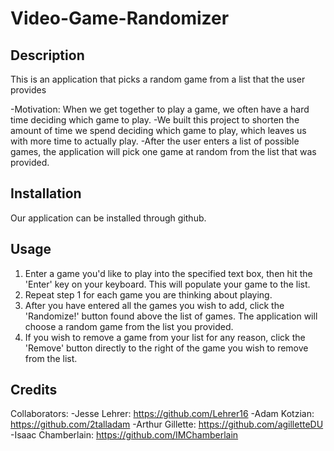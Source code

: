 # Video-Game-Randomizer

## Description

This is an application that picks a random game from a list that the user provides

-Motivation: When we get together to play a game, we often have a hard time deciding which game to play.
-We built this project to shorten the amount of time we spend deciding which game to play, which leaves us with more time to actually play. 
-After the user enters a list of possible games, the application will pick one game at random from the list that was provided. 

## Installation

Our application can be installed through github.

## Usage

1. Enter a game you'd like to play into the specified text box, then hit the 'Enter' key on your keyboard. This will populate your game to the list.
2. Repeat step 1 for each game you are thinking about playing.
3. After you have entered all the games you wish to add, click the 'Randomize!' button found above the list of games. The application will choose a random game from the list you provided.
4. If you wish to remove a game from your list for any reason, click the 'Remove' button directly to the right of the game you wish to remove from the list. 

## Credits

Collaborators: 
-Jesse Lehrer: https://github.com/Lehrer16
-Adam Kotzian: https://github.com/2talladam
-Arthur Gillette: https://github.com/agilletteDU
-Isaac Chamberlain: https://github.com/IMChamberlain